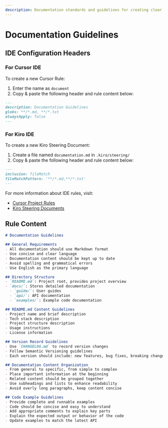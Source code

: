 ```yaml
---
description: Documentation standards and guidelines for creating clear, maintainable technical documentation across projects.
---
```


# Documentation Guidelines

## IDE Configuration Headers

### For Cursor IDE

To create a new Cursor Rule:

1. Enter the name as `document`
2. Copy & paste the following header and rule content below:

```markdown
---
description: Documentation Guidelines
globs: **/*.md, **/*.txt
alwaysApply: false
---
```

### For Kiro IDE

To create a new Kiro Steering Document:

1. Create a file named `documentation.md` in `.kiro/steering/`
2. Copy & paste the following header and rule content below:

```markdown
---
inclusion: fileMatch
fileMatchPattern: '**/*.md,**/*.txt'
---
```

For more information about IDE rules, visit:
- [Cursor Project Rules](https://docs.cursor.com/context/rules#project-rules)
- [Kiro Steering Documents](https://github.com/kirolabs/kiro)

## Rule Content

```markdown
# Documentation Guidelines

## General Requirements
- All documentation should use Markdown format
- Use concise and clear language
- Documentation content should be kept up to date
- Avoid spelling and grammatical errors
- Use English as the primary language

## Directory Structure
- `README.md`: Project root, provides project overview
- `docs/`: Stores detailed documentation
  - `guide/`: User guides
  - `api/`: API documentation
  - `examples/`: Example code documentation

## README.md Content Guidelines
- Project name and brief description
- Tech stack description
- Project structure description
- Usage instructions
- License information

## Version Record Guidelines
- Use `CHANGELOG.md` to record version changes
- Follow Semantic Versioning guidelines
- Each version should include: new features, bug fixes, breaking changes

## Documentation Content Organization
- From general to specific, from simple to complex
- Place important information at the beginning
- Related content should be grouped together
- Use subheadings and lists to enhance readability
- Avoid overly long paragraphs, keep content concise

## Code Example Guidelines
- Provide complete and runnable examples
- Code should be concise and easy to understand
- Add appropriate comments to explain key parts
- Explain the expected output or behavior of the code
- Update examples to match the latest API
```